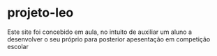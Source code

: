 # projeto-leo
 Este site foi concebido em aula, no intuito de auxiliar um aluno a desenvolver o seu próprio para posterior apesentação em competição escolar
